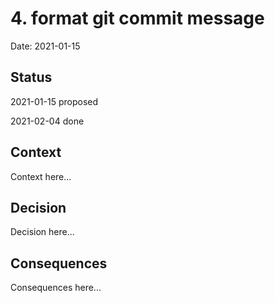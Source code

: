# 4. format git commit message

Date: 2021-01-15

## Status

2021-01-15 proposed

2021-02-04 done

## Context

Context here...

## Decision

Decision here...

## Consequences

Consequences here...

